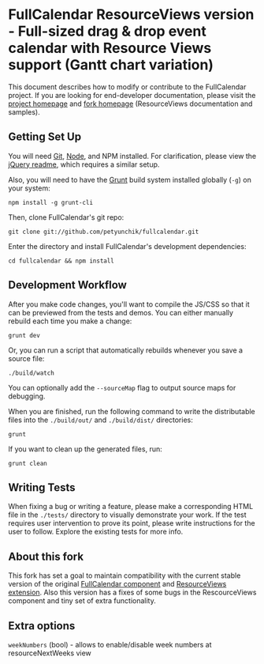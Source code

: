 FullCalendar ResourceViews version - Full-sized drag & drop event calendar with Resource Views support (Gantt chart variation)
==============================================================================================================================

This document describes how to modify or contribute to the FullCalendar project.
If you are looking for end-developer documentation, please visit
the [project homepage](http://arshaw.com/fullcalendar/) and [fork homepage](http://tux.fi/~jarnok/fullcalendar-resourceviews/) (ResourceViews documentation and samples).


Getting Set Up
--------------

You will need [Git](http://git-scm.com/), [Node](http://nodejs.org/), and NPM installed.
For clarification, please view the
[jQuery readme](https://github.com/jquery/jquery/blob/master/README.md#what-you-need-to-build-your-own-jquery),
which requires a similar setup.

Also, you will need to have the [Grunt](http://gruntjs.com/) build system installed globally (`-g`) on your system:

	npm install -g grunt-cli

Then, clone FullCalendar's git repo:

	git clone git://github.com/petyunchik/fullcalendar.git

Enter the directory and install FullCalendar's development dependencies:

	cd fullcalendar && npm install


Development Workflow
--------------------

After you make code changes, you'll want to compile the JS/CSS so that it can be previewed from the tests and demos.
You can either manually rebuild each time you make a change:

	grunt dev

Or, you can run a script that automatically rebuilds whenever you save a source file:

	./build/watch

You can optionally add the `--sourceMap` flag to output source maps for debugging.

When you are finished, run the following command to write the distributable files into the `./build/out/`
and `./build/dist/` directories:

	grunt

If you want to clean up the generated files, run:

	grunt clean


Writing Tests
-------------

When fixing a bug or writing a feature, please make a corresponding HTML file in the `./tests/` directory
to visually demonstrate your work. If the test requires user intervention to prove its point, please write
instructions for the user to follow. Explore the existing tests for more info.

About this fork
-------------
This fork has set a goal to maintain compatibility with the current stable version of the original [FullCalendar component](https://github.com/arshaw/fullcalendar) and [ResourceViews extension](https://github.com/jarnokurlin/fullcalendar).
Also this version has a fixes of some bugs in the RescourceViews component and tiny set of extra functionality.

Extra options
-------------
`weekNumbers` (bool) - allows to enable/disable week numbers at resourceNextWeeks view
